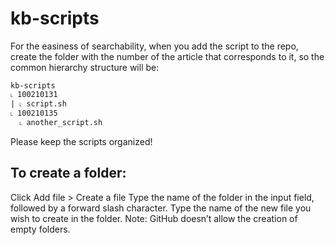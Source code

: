 # kb-scripts

For the easiness of searchability, when you add the script to the repo, create the folder with the number of the article that corresponds to it, 
so the common hierarchy structure will be:
```
kb-scripts  
˪ 100210131  
| ˪ script.sh  
˪ 100210135  
  ˪ another_script.sh  
```  
Please keep the scripts organized!

## To create a folder:

Click Add file > Create a file
Type the name of the folder in the input field, followed by a forward slash character.
Type the name of the new file you wish to create in the folder. Note: GitHub doesn’t allow the creation of empty folders.
